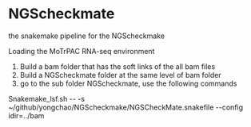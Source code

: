 # NGScheckmate
the snakemake pipeline for the NGScheckmake

Loading the MoTrPAC RNA-seq environment

1. Build a bam folder that has the soft links of the all bam files
2. Build a NGScheckmate folder at the same level of bam folder
3. go to the sub folder  NGScheckmate, use the following commands

Snakemake_lsf.sh -- -s ~/github/yongchao/NGScheckmake/NGSCheckMate.snakefile --config idir=../bam
